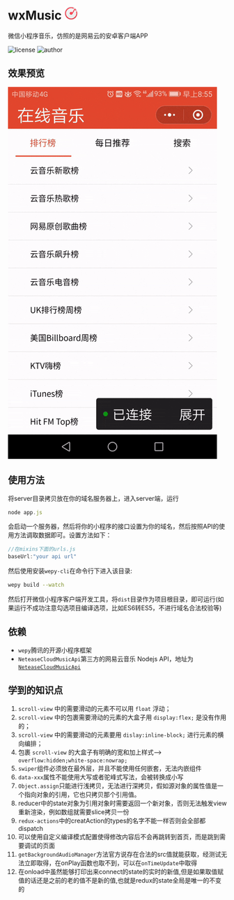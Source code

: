 # wxMusic <img src="./icon.png" style="width:30px;height:30px;"/>
微信小程序音乐，仿照的是网易云的安卓客户端APP  

![license](	https://img.shields.io/github/license/mashape/apistatus.svg)     ![author](https://img.shields.io/badge/author-huxinmin-brightgreen.svg)

## 效果预览
![预览](./preview.gif)

## 使用方法
将server目录拷贝放在你的域名服务器上，进入server端，运行
```js
node app.js
```
会启动一个服务器，然后将你的小程序的接口设置为你的域名，然后按照API的使用方法调取数据即可。设置方法如下：
```js
//在mixins下面的urls.js
baseUrl:"your api url"
```
然后使用安装`wepy-cli`在命令行下进入该目录:
```sh
wepy build --watch
```
然后打开微信小程序客户端开发工具，将`dist`目录作为项目根目录，即可运行(如果运行不成功注意勾选项目编译选项，比如ES6转ES5，不进行域名合法校验等)

## 依赖
- `wepy`腾讯的开源小程序框架
- `NeteaseCloudMusicApi`第三方的网易云音乐 Nodejs API，地址为[`NeteaseCloudMusicApi`](https://github.com/Binaryify/NeteaseCloudMusicApi)

## 学到的知识点
1. `scroll-view` 中的需要滑动的元素不可以用 `float` 浮动；
2. `scroll-view` 中的包裹需要滑动的元素的大盒子用 `display:flex;` 是没有作用的；
3. `scroll-view` 中的需要滑动的元素要用 `dislay:inline-block;` 进行元素的横向编排；
4. 包裹 `scroll-view` 的大盒子有明确的宽和加上样式-->  `overflow:hidden;white-space:nowrap;`
5. `swiper`组件必须放在最外层，并且不能使用任何嵌套，无法内嵌组件
6. `data-xxx`属性不能使用大写或者驼峰式写法，会被转换成小写
7. `Object.assign`只能进行浅拷贝，无法进行深拷贝，假如源对象的属性值是一个指向对象的引用，它也只拷贝那个引用值。
8. reducer中的state对象为引用对象时需要返回一个新对象，否则无法触发view重新渲染，例如数组就需要slice拷贝一份
9. `redux-actions`中的creatAction的types的名字不能一样否则会全部都dispatch
10. 可以使用自定义编译模式配置使得修改内容后不会再跳转到首页，而是跳到需要调试的页面
11. `getBackgroundAudioManager`方法官方说存在合法的src值就能获取，经测试无法立即取得，在onPlay函数也取不到，可以在`onTimeUpdate`中取得
12. 在onload中虽然能够打印出来connect的state的实时的新值,但是如果取值赋值的话还是之前的老的值不是新的值,也就是redux的state全局是唯一的不变的
